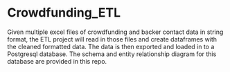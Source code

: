 # Crowdfunding_ETL

Given multiple excel files of crowdfunding and backer contact data in string format, the ETL project will read in those files and create dataframes with the cleaned formatted data. The data is then exported and loaded in to a Postgresql database. The schema and entity relationship diagram for this database are provided in this repo.
